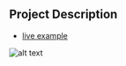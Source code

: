 ## Project Description

* [live example](https://learning-zone.github.io/website-templates/startbootstrap-clean-blog-1.0.2)

![alt text](https://github.com/learning-zone/website-templates/blob/master/assets/startbootstrap-clean-blog-1.0.2.png "startbootstrap-clean-blog-1.0.2")
